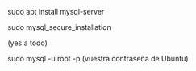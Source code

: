 sudo apt install mysql-server

sudo mysql_secure_installation

(yes a todo)

sudo mysql -u root -p
(vuestra contraseña de Ubuntu)
